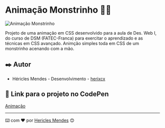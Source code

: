 # Animação Monstrinho 🧟‍♂️
![Animação Monstrinho](https://github.com/herixcx/animacao-monstrinho/assets/162808394/32b3ba24-c977-42a2-84bd-c9d03a17dd55)


Projeto de uma animação em CSS desenvolvido para a aula de Des. Web I, do curso de DSM (FATEC-Franca) para exercitar o aprendizado e as técnicas em CSS avançado. Animção simples toda em CSS de um monstrinho acenando com a mão.

## ✒️ Autor

* Héricles Mendes - Desenvolvimento - [herixcx](https://github.com/herixcxl) <br>
  
## 📍 Link para o projeto no CodePen

[Animação](https://codepen.io/herixcx/pen/XWwdrmO)


---
⌨️ com ❤️ por [Hericles Mendes](https://github.com/herixc) 😊
